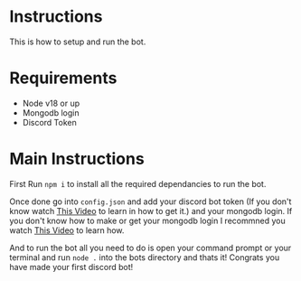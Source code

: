# Instructions
This is how to setup and run the bot.

# Requirements
- Node v18 or up
- Mongodb login
- Discord Token

# Main Instructions

First Run `npm i` to install all the required dependancies to run the bot.

Once done go into `config.json` and add your discord bot token (If you don't know watch [This Video](https://www.youtube.com/watch?v=aI4OmIbkJH8) to learn in how to get it.) and your mongodb login. If you don't know how to make or get your mongodb login I recommned you watch [This Video](https://www.youtube.com/watch?v=S2PyYYGhvNg) to learn how.

And to run the bot all you need to do is open your command prompt or your terminal and run `node .` into the bots directory and thats it! Congrats you have made your first discord bot!
